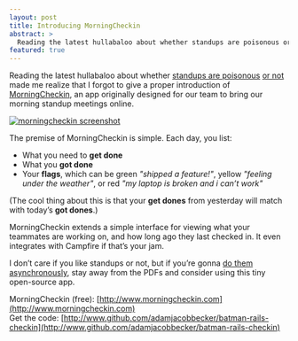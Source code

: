 ```yaml
---
layout: post
title: Introducing MorningCheckin
abstract: >
  Reading the latest hullabaloo about whether standups are poisonous or not made me realize that I forgot to give a proper introduction of MorningCheckin, an app originally designed for our team to bring our morning standup meetings online.
featured: true
---
```


Reading the latest hullabaloo about whether [standups are poisonous](http://garethrees.co.uk/2013/03/28/standups-are-poisonous/) [or not](http://www.darianshimy.com/blog/2013/03/30/standups-are-not-poisonous/) made me realize that I forgot to give a proper introduction of [MorningCheckin](http://www.morningcheckin.com), an app originally designed for our team to bring our morning standup meetings online.

[![morningcheckin screenshot](https://a248.e.akamai.net/camo.github.com/0c53af32a348dcb95cc2682e1c2109c4c4680d7c/687474703a2f2f692e696d6775722e636f6d2f756130537232772e706e67)](http://www.morningcheckin.com)

The premise of MorningCheckin is simple. Each day, you list:

- What you need to **get done**
- What you **got done**
- Your **flags**, which can be green *"shipped a feature!"*, yellow *"feeling under the weather"*, or red *"my laptop is broken and i can’t work"*

(The cool thing about this is that your **get dones** from yesterday will match with today’s **got dones**.)

MorningCheckin extends a simple interface for viewing what your teammates are working on, and how long ago they last checked in. It even integrates with Campfire if that’s your jam.

I don’t care if you like standups or not, but if you’re gonna [do them asynchronously](http://garethrees.co.uk/2013/03/28/standups-are-poisonous#solution), stay away from the PDFs and consider using this tiny open-source app.

MorningCheckin (free): [http://www.morningcheckin.com](http://www.morningcheckin.com)
<br />
Get the code: [http://www.github.com/adamjacobbecker/batman-rails-checkin](http://www.github.com/adamjacobbecker/batman-rails-checkin)